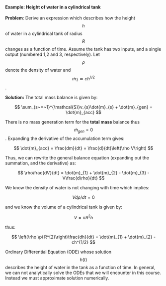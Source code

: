 #### Example: Height of water in a cylindrical tank

__Problem__: Derive an expression which describes how the height $$h$$ of water in a cylindrical tank of radius $$R$$ changes as a function of time. Assume the tank has two inputs, and a single output (numbered 1,2 and 3, respectively). Let $$\rho$$ denote the density of water and $$\dot{m}_{3}\simeq ch^{1/2}$$.

__Solution:__
The total mass balance is given by:

$$
\sum_{s~=~1}^{\mathcal{S}}v_{s}\dot{m}_{s} + \dot{m}_{gen} = \dot{m}_{acc}
$$

There is no mass generation term for the __total mass__ balance thus $$\dot{m}_{gen}=0$$. Expanding the derivative of the accumulation term gives:

$$
\dot{m}_{acc} = \frac{dm}{dt} = \frac{d}{dt}\left(\rho V\right)
$$

Thus, we can rewrite the general balance equation (expanding out the summation, and the derivative) as:

$$
\rho\frac{dV}{dt} =  \dot{m}_{1} + \dot{m}_{2} - \dot{m}_{3} - V\frac{d\rho}{dt}
$$

We know the density of water is not changing with time which implies:

$$
V d\rho/dt = 0
$$

and we know the volume of a cylindrical tank is given by:

$$
V = \pi R^{2} h
$$

thus:

$$
\left(\rho \pi R^{2}\right)\frac{dh}{dt} = \dot{m}_{1} + \dot{m}_{2} - ch^{1/2}
$$

Ordinary Differential Equation (ODE) whose solution $$h\left(t\right)$$ describes the height of water in the tank as a function of time. In general, we can not analytically solve the ODEs that we will encounter in this course. Instead we must approximate solution numerically.

